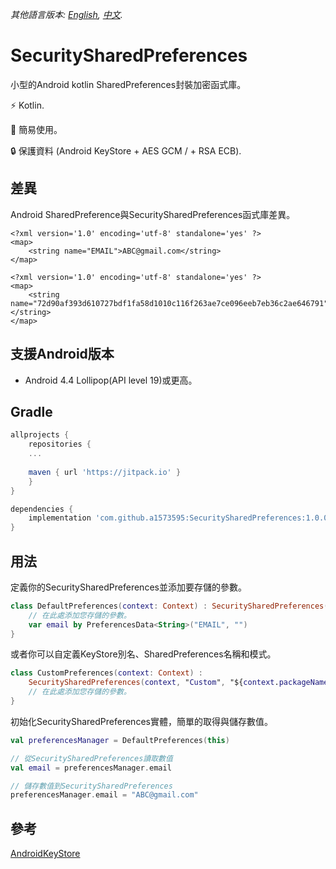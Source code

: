 *其他語言版本: [English](README.md), [中文](README.zh-tw.md).*

# SecuritySharedPreferences
小型的Android kotlin SharedPreferences封裝加密函式庫。

⚡ Kotlin.

🚀 簡易使用。

🔒 保護資料 (Android KeyStore + AES GCM / + RSA ECB).

## 差異
Android SharedPreference與SecuritySharedPreferences函式庫差異。
```
<?xml version='1.0' encoding='utf-8' standalone='yes' ?>
<map>
    <string name="EMAIL">ABC@gmail.com</string>
</map>
```

```
<?xml version='1.0' encoding='utf-8' standalone='yes' ?>
<map>
    <string name="72d90af393d610727bdf1fa58d1010c116f263ae7ce096eeb7eb36c2ae646791">7sfn2pm7ueQ7AU5UrT4f8gYJryGsT16ZT/sHhkI=&#10;    </string>
</map>
```

## 支援Android版本
- Android 4.4 Lollipop(API level 19)或更高。

## Gradle
```groovy
allprojects {
    repositories {
    ...
    
    maven { url 'https://jitpack.io' }
    }
}
```

```groovy
dependencies {
    implementation 'com.github.a1573595:SecuritySharedPreferences:1.0.0'
}
```

## 用法
定義你的SecuritySharedPreferences並添加要存儲的參數。
```kotlin
class DefaultPreferences(context: Context) : SecuritySharedPreferences(context) {
    // 在此處添加您存儲的參數。
    var email by PreferencesData<String>("EMAIL", "")
}
```

或者你可以自定義KeyStore別名、SharedPreferences名稱和模式。
```kotlin
class CustomPreferences(context: Context) :
    SecuritySharedPreferences(context, "Custom", "${context.packageName}.custom") {
    // 在此處添加您存儲的參數。
}
```

初始化SecuritySharedPreferences實體，簡單的取得與儲存數值。

```kotlin
val preferencesManager = DefaultPreferences(this)

// 從SecuritySharedPreferences讀取數值
val email = preferencesManager.email

// 儲存數值到SecuritySharedPreferences
preferencesManager.email = "ABC@gmail.com"
```

## 參考
[AndroidKeyStore](https://github.com/joetsaitw/AndroidKeyStore)